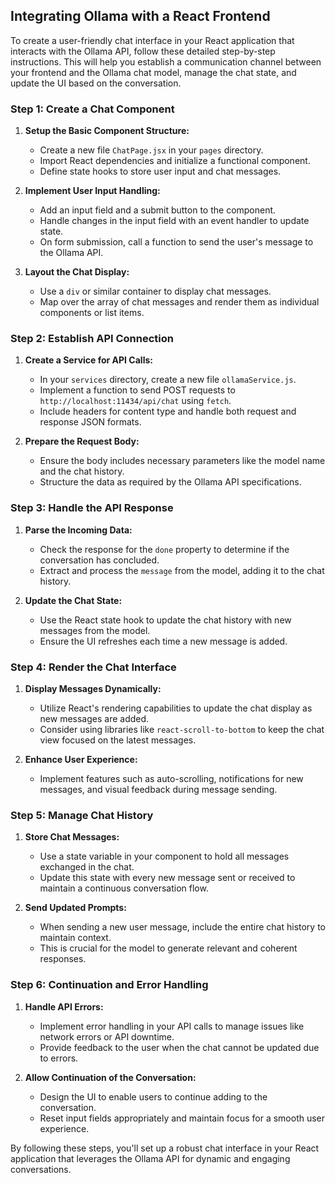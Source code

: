 ## Integrating Ollama with a React Frontend

To create a user-friendly chat interface in your React application that interacts with the Ollama API, follow these detailed step-by-step instructions. This will help you establish a communication channel between your frontend and the Ollama chat model, manage the chat state, and update the UI based on the conversation.

### Step 1: Create a Chat Component
1. **Setup the Basic Component Structure:**
   - Create a new file `ChatPage.jsx` in your `pages` directory.
   - Import React dependencies and initialize a functional component.
   - Define state hooks to store user input and chat messages.

2. **Implement User Input Handling:**
   - Add an input field and a submit button to the component.
   - Handle changes in the input field with an event handler to update state.
   - On form submission, call a function to send the user's message to the Ollama API.

3. **Layout the Chat Display:**
   - Use a `div` or similar container to display chat messages.
   - Map over the array of chat messages and render them as individual components or list items.

### Step 2: Establish API Connection
1. **Create a Service for API Calls:**
   - In your `services` directory, create a new file `ollamaService.js`.
   - Implement a function to send POST requests to `http://localhost:11434/api/chat` using `fetch`.
   - Include headers for content type and handle both request and response JSON formats.

2. **Prepare the Request Body:**
   - Ensure the body includes necessary parameters like the model name and the chat history.
   - Structure the data as required by the Ollama API specifications.

### Step 3: Handle the API Response
1. **Parse the Incoming Data:**
   - Check the response for the `done` property to determine if the conversation has concluded.
   - Extract and process the `message` from the model, adding it to the chat history.

2. **Update the Chat State:**
   - Use the React state hook to update the chat history with new messages from the model.
   - Ensure the UI refreshes each time a new message is added.

### Step 4: Render the Chat Interface
1. **Display Messages Dynamically:**
   - Utilize React's rendering capabilities to update the chat display as new messages are added.
   - Consider using libraries like `react-scroll-to-bottom` to keep the chat view focused on the latest messages.

2. **Enhance User Experience:**
   - Implement features such as auto-scrolling, notifications for new messages, and visual feedback during message sending.

### Step 5: Manage Chat History
1. **Store Chat Messages:**
   - Use a state variable in your component to hold all messages exchanged in the chat.
   - Update this state with every new message sent or received to maintain a continuous conversation flow.

2. **Send Updated Prompts:**
   - When sending a new user message, include the entire chat history to maintain context.
   - This is crucial for the model to generate relevant and coherent responses.

### Step 6: Continuation and Error Handling
1. **Handle API Errors:**
   - Implement error handling in your API calls to manage issues like network errors or API downtime.
   - Provide feedback to the user when the chat cannot be updated due to errors.

2. **Allow Continuation of the Conversation:**
   - Design the UI to enable users to continue adding to the conversation.
   - Reset input fields appropriately and maintain focus for a smooth user experience.

By following these steps, you'll set up a robust chat interface in your React application that leverages the Ollama API for dynamic and engaging conversations.